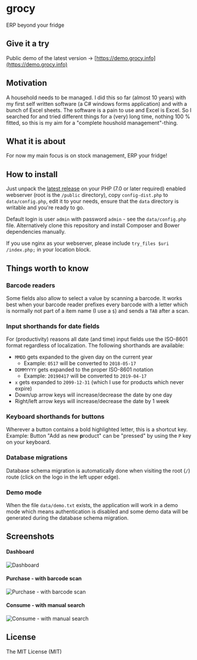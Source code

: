 # grocy
ERP beyond your fridge

## Give it a try
Public demo of the latest version &rarr; [https://demo.grocy.info](https://demo.grocy.info) 

## Motivation
A household needs to be managed. I did this so far (almost 10 years) with my first self written software (a C# windows forms application) and with a bunch of Excel sheets. The software is a pain to use and Excel is Excel. So I searched for and tried different things for a (very) long time, nothing 100 % fitted, so this is my aim for a "complete houshold management"-thing.

## What it is about
For now my main focus is on stock management, ERP your fridge!

## How to install
Just unpack the [latest release](https://github.com/berrnd/grocy/releases/latest) on your PHP (7.0 or later required) enabled webserver (root is the `/public` directory), copy `config-dist.php` to `data/config.php`, edit it to your needs, ensure that the `data` directory is writable and you're ready to go.

Default login is user `admin` with password `admin` - see the `data/config.php` file. Alternatively clone this repository and install Composer and Bower dependencies manually.

If you use nginx as your webserver, please include `try_files $uri /index.php;` in your location block.

## Things worth to know

### Barcode readers
Some fields also allow to select a value by scanning a barcode. It works best when your barcode reader prefixes every barcode with a letter which is normally not part of a item name (I use a `$`) and sends a `TAB` after a scan.

### Input shorthands for date fields
For (productivity) reasons all date (and time) input fields use the ISO-8601 format regardless of localization.
The following shorthands are available:
- `MMDD` gets expanded to the given day on the current year
  - Example: `0517` will be converted to `2018-05-17`
- `DDMMYYYY` gets expanded to the proper ISO-8601 notation
  - Example: `20190417` will be converted to `2019-04-17`
- `x` gets expanded to `2099-12-31` (which I use for products which never expire)
- Down/up arrow keys will increase/decrease the date by one day
- Right/left arrow keys will increase/decrease the date by 1 week

### Keyboard shorthands for buttons
Wherever a button contains a bold highlighted letter, this is a shortcut key.
Example: Button "Add as new **p**roduct" can be "pressed" by using the `P` key on your keyboard.

### Database migrations
Database schema migration is automatically done when visiting the root (`/`) route (click on the logo in the left upper edge).

### Demo mode
When the file `data/demo.txt` exists, the application will work in a demo mode which means authentication is disabled and some demo data will be generated during the database schema migration.

## Screenshots
#### Dashboard
![Dashboard](https://github.com/berrnd/grocy/raw/master/publication_assets/dashboard.png "Dashboard")

#### Purchase - with barcode scan
![Purchase - with barcode scan](https://github.com/berrnd/grocy/raw/master/publication_assets/purchase-with-barcode.gif "purchase-with-barcode")

#### Consume - with manual search
![Consume - with manual search](https://github.com/berrnd/grocy/raw/master/publication_assets/consume.gif "consume")

## License
The MIT License (MIT)
